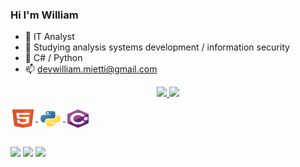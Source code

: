 ### Hi I'm William


- 🔭 IT Analyst
- 🌱 Studying analysis systems development / information security
- 🤔 C# / Python
- 📫 devwilliam.mietti@gmail.com

<div align="center">
  <a href="https://github.com/W1ll14m92">
  <img height="180em" src="https://github-readme-stats.vercel.app/api?username=W1ll14m92&show_icons=true&theme=blue&include_all_commits=true&count_private=true"/>
  <img height="180em" src="https://github-readme-stats.vercel.app/api/top-langs/?username=W1ll14m92&layout=compact&langs_count=7&theme=blue"/>
</div>
  
  <div style="display: inline_block"><br>
  <img align="center" alt="Will-HTML" height="30" width="40" src="https://raw.githubusercontent.com/devicons/devicon/master/icons/html5/html5-original.svg">
  <img align="center" alt="Will-Python" height="30" width="40" src="https://raw.githubusercontent.com/devicons/devicon/master/icons/python/python-original.svg">
  <img align="center" alt="Will-Csharp" height="30" width="40" src="https://raw.githubusercontent.com/devicons/devicon/master/icons/csharp/csharp-original.svg">
  </div>
  
   ##
  
  <div>
     <a href="https://instagram.com/w1ll_m13tt1" target="_blank"><img src="https://img.shields.io/badge/-Instagram-%1C1C1C?style=for-the-badge&logo=instagram&logoColor=white" target="_blank"></a>
 	</a> 
  <a href = "mailto:wf.mietti@gmail.com"><img src="https://img.shields.io/badge/-Gmail-%23333?style=for-the-badge&logo=gmail&logoColor=white" target="_blank"></a>
  <a href="https://www.linkedin.com/in/" target="_blank"><img src="https://img.shields.io/badge/-LinkedIn-%230077B5?style=for-the-badge&logo=linkedin&logoColor=white" target="_blank"></a>
  
  

  
